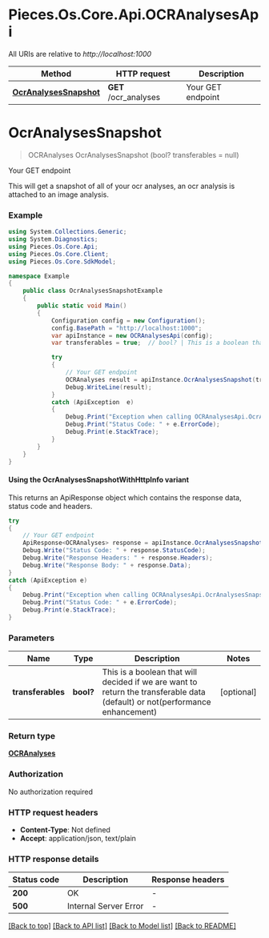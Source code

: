 # Pieces.Os.Core.Api.OCRAnalysesApi

All URIs are relative to *http://localhost:1000*

| Method | HTTP request | Description |
|--------|--------------|-------------|
| [**OcrAnalysesSnapshot**](OCRAnalysesApi.md#ocranalysessnapshot) | **GET** /ocr_analyses | Your GET endpoint |

<a id="ocranalysessnapshot"></a>
# **OcrAnalysesSnapshot**
> OCRAnalyses OcrAnalysesSnapshot (bool? transferables = null)

Your GET endpoint

This will get a snapshot of all of your ocr analyses, an ocr analysis is attached to an image analysis.

### Example
```csharp
using System.Collections.Generic;
using System.Diagnostics;
using Pieces.Os.Core.Api;
using Pieces.Os.Core.Client;
using Pieces.Os.Core.SdkModel;

namespace Example
{
    public class OcrAnalysesSnapshotExample
    {
        public static void Main()
        {
            Configuration config = new Configuration();
            config.BasePath = "http://localhost:1000";
            var apiInstance = new OCRAnalysesApi(config);
            var transferables = true;  // bool? | This is a boolean that will decided if we are want to return the transferable data (default) or not(performance enhancement) (optional) 

            try
            {
                // Your GET endpoint
                OCRAnalyses result = apiInstance.OcrAnalysesSnapshot(transferables);
                Debug.WriteLine(result);
            }
            catch (ApiException  e)
            {
                Debug.Print("Exception when calling OCRAnalysesApi.OcrAnalysesSnapshot: " + e.Message);
                Debug.Print("Status Code: " + e.ErrorCode);
                Debug.Print(e.StackTrace);
            }
        }
    }
}
```

#### Using the OcrAnalysesSnapshotWithHttpInfo variant
This returns an ApiResponse object which contains the response data, status code and headers.

```csharp
try
{
    // Your GET endpoint
    ApiResponse<OCRAnalyses> response = apiInstance.OcrAnalysesSnapshotWithHttpInfo(transferables);
    Debug.Write("Status Code: " + response.StatusCode);
    Debug.Write("Response Headers: " + response.Headers);
    Debug.Write("Response Body: " + response.Data);
}
catch (ApiException e)
{
    Debug.Print("Exception when calling OCRAnalysesApi.OcrAnalysesSnapshotWithHttpInfo: " + e.Message);
    Debug.Print("Status Code: " + e.ErrorCode);
    Debug.Print(e.StackTrace);
}
```

### Parameters

| Name | Type | Description | Notes |
|------|------|-------------|-------|
| **transferables** | **bool?** | This is a boolean that will decided if we are want to return the transferable data (default) or not(performance enhancement) | [optional]  |

### Return type

[**OCRAnalyses**](OCRAnalyses.md)

### Authorization

No authorization required

### HTTP request headers

 - **Content-Type**: Not defined
 - **Accept**: application/json, text/plain


### HTTP response details
| Status code | Description | Response headers |
|-------------|-------------|------------------|
| **200** | OK |  -  |
| **500** | Internal Server Error |  -  |

[[Back to top]](#) [[Back to API list]](../README.md#documentation-for-api-endpoints) [[Back to Model list]](../README.md#documentation-for-models) [[Back to README]](../README.md)

